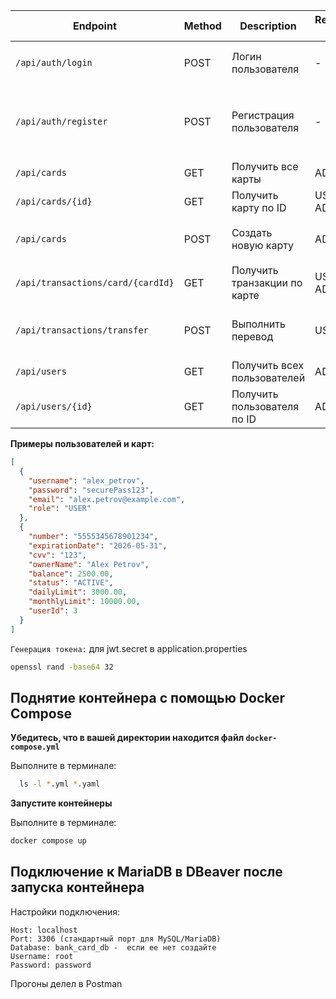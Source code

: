 | Endpoint                                      | Method | Description                              | Required Role | Headers                               | Body (JSON example)                                                                 |
|-----------------------------------------------|--------|------------------------------------------|---------------|---------------------------------------|------------------------------------------------------------------------------------|
| `/api/auth/login`                             | POST   | Логин пользователя                       | -             | -                                     | `{"username": "new_admin", "password": "admin_password"}`                          |
| `/api/auth/register`                          | POST   | Регистрация пользователя                 | -             | -                                     | `{"username": "new_user", "password": "new_password", "email": "user@example.com", "role": "USER"}` |
| `/api/cards`                                  | GET    | Получить все карты                       | ADMIN         | `Authorization: Bearer <token>`       | -                                                                                  |
| `/api/cards/{id}`                             | GET    | Получить карту по ID                     | USER, ADMIN   | `Authorization: Bearer <token>`       | -                                                                                  |
| `/api/cards`                                  | POST   | Создать новую карту                      | ADMIN         | `Authorization: Bearer <token>`, `Content-Type: application/json` | `{"number": "4111111111111111", "expirationDate": "2025-12-31", ...}`              |
| `/api/transactions/card/{cardId}`             | GET    | Получить транзакции по карте             | USER, ADMIN   | `Authorization: Bearer <token>`       | -                                                                                  |
| `/api/transactions/transfer`                  | POST   | Выполнить перевод                        | USER          | `Authorization: Bearer <token>`, `Content-Type: application/json` | `{"fromCardId": 5, "toCardId": 4, "amount": 100.00, "description": "Test transfer"}` |
| `/api/users`                                  | GET    | Получить всех пользователей              | ADMIN         | `Authorization: Bearer <token>`       | -                                                                                  |
| `/api/users/{id}`                             | GET    | Получить пользователя по ID              | ADMIN         | `Authorization: Bearer <token>`       | -                                                                                  |

**Примеры пользователей и карт:**
```json
[
  {
    "username": "alex_petrov",
    "password": "securePass123",
    "email": "alex.petrov@example.com",
    "role": "USER"
  },
  {
    "number": "5555345678901234",
    "expirationDate": "2026-05-31",
    "cvv": "123",
    "ownerName": "Alex Petrov",
    "balance": 2500.00,
    "status": "ACTIVE",
    "dailyLimit": 3000.00,
    "monthlyLimit": 10000.00,
    "userId": 3
  }
]
```

`Генерация токена:` для  jwt.secret в application.properties
```bash
openssl rand -base64 32
```

## Поднятие контейнера с помощью Docker Compose

**Убедитесь, что в вашей директории находится файл `docker-compose.yml`**

Выполните в терминале:

```bash
  ls -l *.yml *.yaml
```

**Запустите контейнеры**

Выполните в терминале:

```bash
docker compose up
```

## Подключение к MariaDB в DBeaver после запуска контейнера

Настройки подключения:

```
Host: localhost
Port: 3306 (стандартный порт для MySQL/MariaDB)
Database: bank_card_db -  если ее нет создайте 
Username: root
Password: password
```

Прогоны делел в Postman
